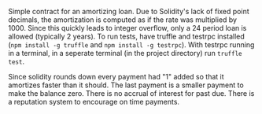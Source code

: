 Simple contract for an amortizing loan.  Due to Solidity's lack of fixed point decimals, the amortization is computed as if the rate was multiplied by 1000.  Since this quickly leads to integer overflow, only a 24 period loan is allowed (typically 2 years).  To run tests, have truffle and testrpc installed (`npm install -g truffle` and `npm install -g testrpc`).  With testrpc running in a terminal, in a seperate terminal (in the project directory) run `truffle test`.  

Since solidity rounds down every payment had "1" added so that it amortizes faster than it should.  The last payment is a smaller payment to make the balance zero.  There is no accrual of interest for past due.  There is a reputation system to encourage on time payments.


